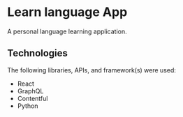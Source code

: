 # Learn language App

A personal language learning application.

## Technologies
The following libraries, APIs, and framework(s) were used:
- React
- GraphQL
- Contentful
- Python
